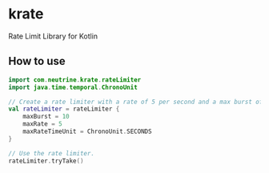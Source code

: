 # krate
Rate Limit Library for Kotlin


## How to use

```kotlin
import com.neutrine.krate.rateLimiter
import java.time.temporal.ChronoUnit

// Create a rate limiter with a rate of 5 per second and a max burst of 10.
val rateLimiter = rateLimiter {
    maxBurst = 10
    maxRate = 5
    maxRateTimeUnit = ChronoUnit.SECONDS
}

// Use the rate limiter.
rateLimiter.tryTake()
```

